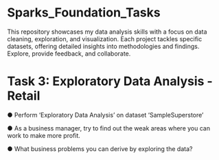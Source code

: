 # Sparks_Foundation_Tasks
This repository showcases my data analysis skills with a focus on data cleaning, exploration, and visualization. Each project tackles specific datasets, offering detailed insights into methodologies and findings. Explore, provide feedback, and collaborate.

# Task 3: Exploratory Data Analysis - Retail
● Perform ‘Exploratory Data Analysis’ on dataset  ‘SampleSuperstore’

● As a business manager, try to find out the weak areas where you can work to make more profit. 

● What business problems you can derive by exploring the data? 

